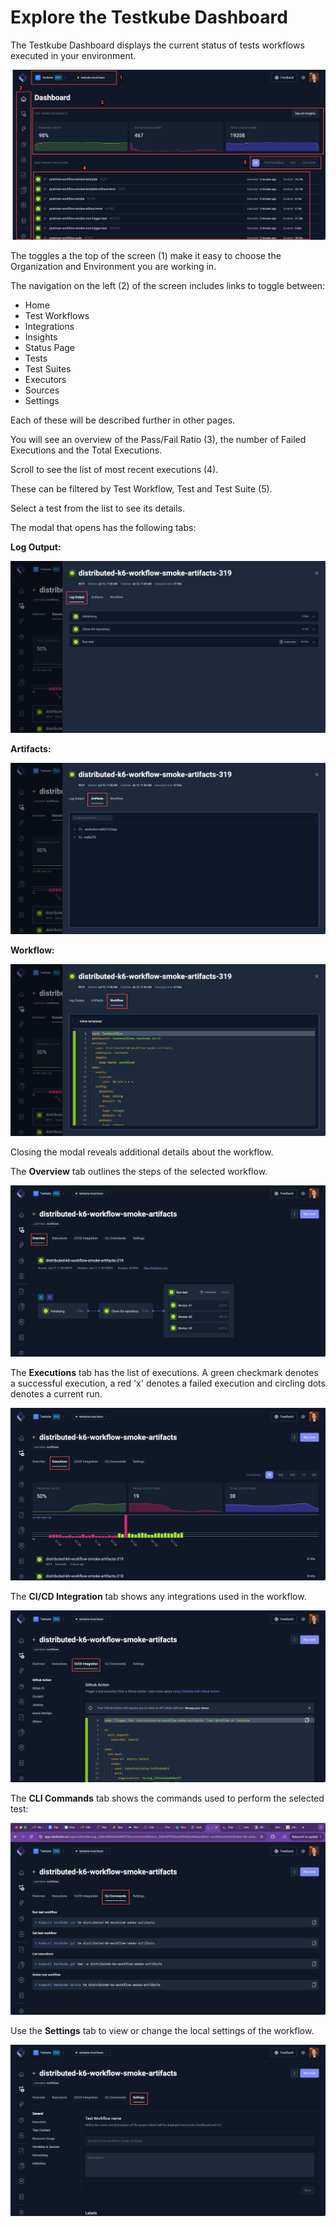 # Explore the Testkube Dashboard

The Testkube Dashboard displays the current status of tests workflows executed in your environment.

![Testkube Dashboard](../img/dashboard-072024.png)

The toggles a the top of the screen (1) make it easy to choose the Organization and Environment you are working in.

The navigation on the left (2) of the screen includes links to toggle between:

- Home
- Test Workflows
- Integrations
- Insights
- Status Page
- Tests
- Test Suites
- Executors
- Sources
- Settings

Each of these will be described further in other pages.

You will see an overview of the Pass/Fail Ratio (3), the number of Failed Executions and the Total Executions.

Scroll to see the list of most recent executions (4).

These can be filtered by Test Workflow, Test and Test Suite (5).

Select a test from the list to see its details.

The modal that opens has the following tabs:

**Log Output:**

![Log Output](../img/workflows-log-output-072024.png)

**Artifacts:**

![Artifacts](../img/workflows-artifacts-tab-072024.png)

**Workflow:**

![Code](../img/workflows-code-072024.png)

Closing the modal reveals additional details about the workflow.

The **Overview** tab outlines the steps of the selected workflow.

![Overview](../img/workflows-overview-072024.png)

The **Executions** tab has the list of executions. A green checkmark denotes a successful execution, a red 'x' denotes a failed execution and circling dots denotes a current run.

![Executions](../img/workflows-execution-072024.png)

The **CI/CD Integration** tab shows any integrations used in the workflow.

![CI/CD Integration](../img/workflows-cicd-integrations-072024.png)

The **CLI Commands** tab shows the commands used to perform the selected test:

![CLI Commands](../img/workflows-cli-commands-072024.png)

Use the **Settings** tab to view or change the local settings of the workflow.

![Settings](../img/workflows-settings-072024.png)
